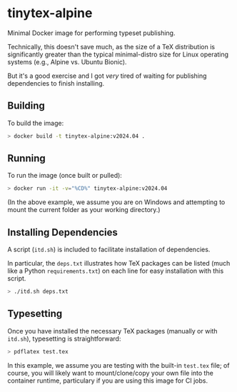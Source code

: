 # tinytex-alpine

Minimal Docker image for performing typeset publishing.

Technically, this doesn't save much, as the size of a TeX distribution is significantly greater than the typical minimal-distro size for Linux operating systems (e.g., Alpine vs. Ubuntu Bionic).

But it's a good exercise and I got *very* tired of waiting for publishing dependencies to finish installing.

## Building

To build the image:

```sh
> docker build -t tinytex-alpine:v2024.04 .
```

## Running

To run the image (once built or pulled):

```sh
> docker run -it -v="%CD%" tinytex-alpine:v2024.04
```

(In the above example, we assume you are on Windows and attempting to mount the current folder as your working directory.)

## Installing Dependencies

A script (`itd.sh`) is included to facilitate installation of dependencies.

In particular, the `deps.txt` illustrates how TeX packages can be listed (much like a Python `requirements.txt`) on each line for easy installation with this script.

```sh
> ./itd.sh deps.txt
```

## Typesetting

Once you have installed the necessary TeX packages (manually or with `itd.sh`), typesetting is straightforward:

```sh
> pdflatex test.tex
```

In this example, we assume you are testing with the built-in `test.tex` file; of course, you will likely want to mount/clone/copy your own file into the container runtime, particulary if you are using this image for CI jobs.
